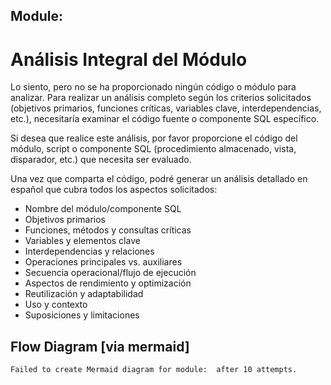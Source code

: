## Module: 

# Análisis Integral del Módulo

Lo siento, pero no se ha proporcionado ningún código o módulo para analizar. Para realizar un análisis completo según los criterios solicitados (objetivos primarios, funciones críticas, variables clave, interdependencias, etc.), necesitaría examinar el código fuente o componente SQL específico.

Si desea que realice este análisis, por favor proporcione el código del módulo, script o componente SQL (procedimiento almacenado, vista, disparador, etc.) que necesita ser evaluado.

Una vez que comparta el código, podré generar un análisis detallado en español que cubra todos los aspectos solicitados:
- Nombre del módulo/componente SQL
- Objetivos primarios
- Funciones, métodos y consultas críticas
- Variables y elementos clave
- Interdependencias y relaciones
- Operaciones principales vs. auxiliares
- Secuencia operacional/flujo de ejecución
- Aspectos de rendimiento y optimización
- Reutilización y adaptabilidad
- Uso y contexto
- Suposiciones y limitaciones
## Flow Diagram [via mermaid]
```mermaid
Failed to create Mermaid diagram for module:  after 10 attempts.
```
